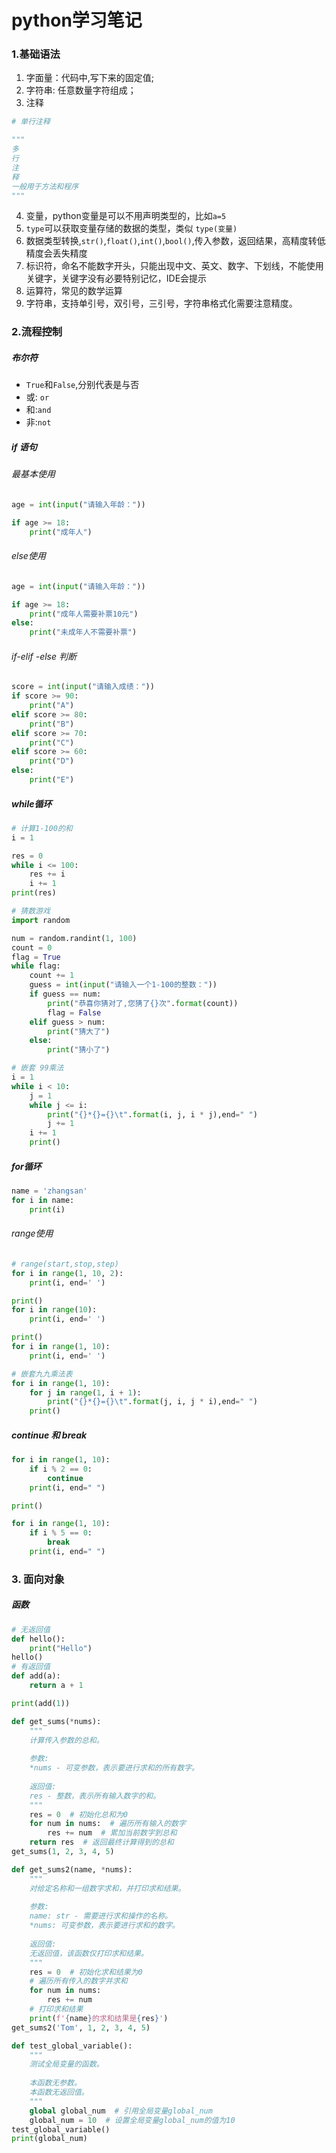 # python学习笔记

### 1.基础语法

1. 字面量：代码中,写下来的固定值;
2. 字符串: 任意数量字符组成；
3. 注释

```python
# 单行注释

"""
多
行
注
释
一般用于方法和程序
"""
```

4. 变量，python变量是可以不用声明类型的，比如`a=5`
5. `type`可以获取变量存储的数据的类型，类似  `type(变量)`
6. 数据类型转换,`str()`,`float()`,`int()`,`bool()`,传入参数，返回结果，高精度转低精度会丢失精度
7. 标识符，命名不能数字开头，只能出现中文、英文、数字、下划线，不能使用关键字，关键字没有必要特别记忆，IDE会提示
8. 运算符，常见的数学运算
9. 字符串，支持单引号，双引号，三引号，字符串格式化需要注意精度。

### 2.流程控制

##### 布尔符

* `True`和`False`,分别代表是与否
* 或: `or`
* 和:`and`
* 非:`not`

##### if 语句

###### 最基本使用

```python
age = int(input("请输入年龄："))

if age >= 18:
    print("成年人")
```

###### else使用

```python
age = int(input("请输入年龄："))

if age >= 18:
    print("成年人需要补票10元")
else:
    print("未成年人不需要补票")
```

###### if-elif -else 判断

```python
score = int(input("请输入成绩："))
if score >= 90:
    print("A")
elif score >= 80:
    print("B")
elif score >= 70:
    print("C")
elif score >= 60:
    print("D")
else:
    print("E")
```

##### while循环

```python
# 计算1-100的和
i = 1

res = 0
while i <= 100:
    res += i
    i += 1
print(res)
```

```python
# 猜数游戏
import random

num = random.randint(1, 100)
count = 0
flag = True
while flag:
    count += 1
    guess = int(input("请输入一个1-100的整数："))
    if guess == num:
        print("恭喜你猜对了,您猜了{}次".format(count))
        flag = False
    elif guess > num:
        print("猜大了")
    else:
        print("猜小了")
```

```python
# 嵌套 99乘法
i = 1
while i < 10:
    j = 1
    while j <= i:
        print("{}*{}={}\t".format(i, j, i * j),end=" ")
        j += 1
    i += 1
    print()
```

##### for循环

```python
name = 'zhangsan'
for i in name:
    print(i)
```

###### range使用

```python
# range(start,stop,step)
for i in range(1, 10, 2):
    print(i, end=' ')

print()
for i in range(10):
    print(i, end=' ')

print()
for i in range(1, 10):
    print(i, end=' ')
```

```python
# 嵌套九九乘法表
for i in range(1, 10):
    for j in range(1, i + 1):
        print("{}*{}={}\t".format(j, i, j * i),end=" ")
    print()

```

##### continue 和 break

```python
for i in range(1, 10):
    if i % 2 == 0:
        continue
    print(i, end=" ")

print()

for i in range(1, 10):
    if i % 5 == 0:
        break
    print(i, end=" ")

```

### 3. 面向对象

##### 函数

```python
# 无返回值
def hello():
	print("Hello")
hello()
# 有返回值
def add(a):
    return a + 1

print(add(1))

def get_sums(*nums):
    """
    计算传入参数的总和。
    
    参数:
    *nums - 可变参数，表示要进行求和的所有数字。
    
    返回值:
    res - 整数，表示所有输入数字的和。
    """
    res = 0  # 初始化总和为0
    for num in nums:  # 遍历所有输入的数字
        res += num  # 累加当前数字到总和
    return res  # 返回最终计算得到的总和
get_sums(1, 2, 3, 4, 5)

def get_sums2(name, *nums):
    """
    对给定名称和一组数字求和，并打印求和结果。
    
    参数:
    name: str - 需要进行求和操作的名称。
    *nums: 可变参数，表示要进行求和的数字。
    
    返回值:
    无返回值，该函数仅打印求和结果。
    """
    res = 0  # 初始化求和结果为0
    # 遍历所有传入的数字并求和
    for num in nums:
        res += num
    # 打印求和结果
    print(f'{name}的求和结果是{res}')
get_sums2('Tom', 1, 2, 3, 4, 5)

def test_global_variable():
    """
    测试全局变量的函数。
    
    本函数无参数。
    本函数无返回值。
    """
    global global_num  # 引用全局变量global_num
    global_num = 10  # 设置全局变量global_num的值为10
test_global_variable()
print(global_num)
```

